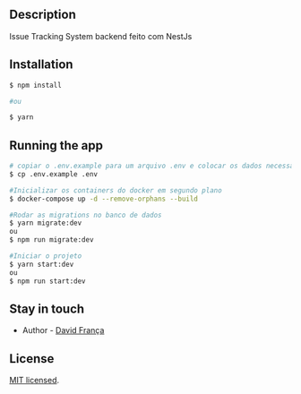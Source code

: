 ## Description

Issue Tracking System backend feito com NestJs

## Installation

```bash
$ npm install

#ou

$ yarn
```

## Running the app

```bash
# copiar o .env.example para um arquivo .env e colocar os dados necessários
$ cp .env.example .env

#Inicializar os containers do docker em segundo plano
$ docker-compose up -d --remove-orphans --build

#Rodar as migrations no banco de dados
$ yarn migrate:dev
ou
$ npm run migrate:dev

#Iniciar o projeto
$ yarn start:dev
ou
$ npm run start:dev
```

## Stay in touch

- Author - [David França](https://githut.com/david-franca)

## License

[MIT licensed](LICENSE).
